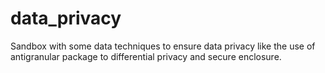 # data_privacy
Sandbox with some data techniques to ensure data privacy like the use of antigranular package to differential privacy and secure enclosure.
